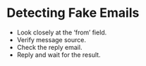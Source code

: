 # Detecting Fake Emails

* Look closely at the ‘from’ field.
* Verify message source.
* Check the reply email.
* Reply and wait for the result.